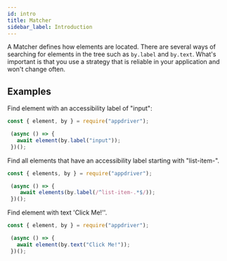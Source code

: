 ```yaml
---
id: intro
title: Matcher
sidebar_label: Introduction
---
```


A Matcher defines how elements are located. There are several ways of searching for elements in the tree such as `by.label` and `by.text`. What's important is that you use a strategy that is reliable in your application and won't change often.

## Examples
 
Find element with an accessibility label of "input": 

```javascript
const { element, by } = require("appdriver");

 (async () => {
   await element(by.label("input"));
 })();
```

Find all elements that have an accessibility label starting with "list-item-".

```javascript
const { elements, by } = require("appdriver");

 (async () => {
    await elements(by.label(/^list-item-.*$/));
 })();
```

Find element with text 'Click Me!''.

```javascript
const { element, by } = require("appdriver");

 (async () => {
   await element(by.text("Click Me!"));
 })();
```
